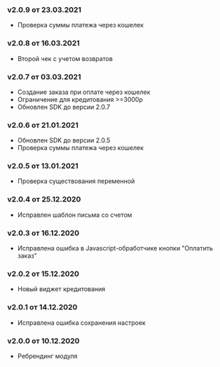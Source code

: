 ### v2.0.9 от 23.03.2021
* Проверка суммы платежа через кошелек

### v2.0.8 от 16.03.2021
* Второй чек с учетом возвратов

### v2.0.7 от 03.03.2021
* Создание заказа при оплате через кошелек
* Ограничение для кредитования >=3000р
* Обновлен SDK до версии 2.0.7

### v2.0.6 от 21.01.2021
* Обновлен SDK до версии 2.0.5
* Проверка суммы платежа через кошелек

### v2.0.5 от 13.01.2021
* Проверка существования переменной

### v2.0.4 от 25.12.2020
* Исправлен шаблон письма со счетом

### v2.0.3 от 16.12.2020
* Исправлена ошибка в Javascript-обработчике кнопки "Оплатить заказ"

### v2.0.2 от 15.12.2020
* Новый виджет кредитования

### v2.0.1 от 14.12.2020
* Исправлена ошибка сохранения настроек

### v2.0.0 от 10.12.2020
* Ребрендинг модуля
